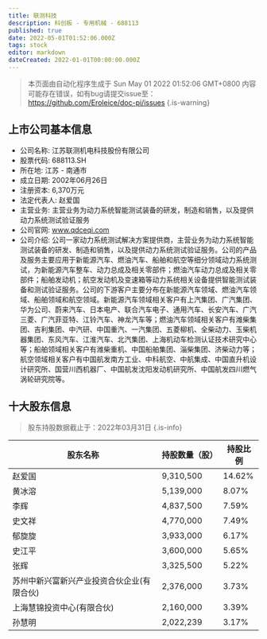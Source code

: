 ```yaml
---
title: 联测科技
description: 科创板 - 专用机械 - 688113
published: true
date: 2022-05-01T01:52:06.000Z
tags: stock
editor: markdown
dateCreated: 2022-01-01T00:00:00.000Z
---
```


> 本页面由自动化程序生成于 Sun May 01 2022 01:52:06 GMT+0800
> 内容可能存在错误，如有bug请提交issue至：https://github.com/Eroleice/doc-pi/issues
{.is-warning}

## 上市公司基本信息
- 公司名称: 江苏联测机电科技股份有限公司
- 股票代码: 688113.SH
- 所在地: 江苏 - 南通市
- 成立日期: 2002年06月26日
- 注册资本: 6,370万元
- 法定代表人: 赵爱国
- 主营业务: 主营业务为动力系统智能测试装备的研发，制造和销售，以及提供动力系统测试验证服务
- 公司官网: www.qdceqi.com
- 公司介绍: 公司一家动力系统测试解决方案提供商，主营业务为动力系统智能测试装备的研发、制造和销售，以及提供动力系统测试验证服务。公司的产品及服务主要应用于新能源汽车、燃油汽车、船舶和航空等细分领域动力系统测试，为新能源汽车整车、动力总成及相关零部件；燃油汽车动力总成及相关零部件；船舶发动机；航空发动机及变速箱等动力系统相关设备提供智能测试装备和测试验证服务。公司的下游客户主要分布在新能源汽车领域、燃油汽车领域、船舶领域和航空领域。新能源汽车领域相关客户有上汽集团、广汽集团、华为公司、蔚来汽车、日本电产、联合汽车电子、通用汽车、长安汽车、广汽三菱、广汽菲亚特、江铃汽车、神龙汽车等；燃油汽车领域相关客户有潍柴集团、吉利集团、中汽研、中国重汽、一汽集团、五菱柳机、全柴动力、玉柴机器集团、东风汽车、江淮汽车、北汽集团、上海机动车检测认证技术研究中心等；船舶领域相关客户有潍柴重机、中国船舶集团、淄柴集团、济柴动力等；航空领域相关客户有中国航发南方工业、中科航空、中航集成、中国直升机设计研究所、国营川西机器厂、中国航发沈阳发动机研究所、中国航发四川燃气涡轮研究院等。


## 十大股东信息
> 股东持股数据截止于：2022年03月31日
{.is-info}

| 股东名称 | 持股数量（股） | 持股比例 |
| --- | --- | --- |
| 赵爱国 | 9,310,500 | 14.62% |
| 黄冰溶 | 5,139,000 | 8.07% |
| 李辉 | 4,837,500 | 7.59% |
| 史文祥 | 4,770,000 | 7.49% |
| 郁旋旋 | 3,933,000 | 6.17% |
| 史江平 | 3,600,000 | 5.65% |
| 张辉 | 3,325,500 | 5.22% |
| 苏州中新兴富新兴产业投资合伙企业(有限合伙) | 2,376,000 | 3.73% |
| 上海慧锦投资中心(有限合伙) | 2,160,000 | 3.39% |
| 孙慧明 | 2,022,239 | 3.17% |




